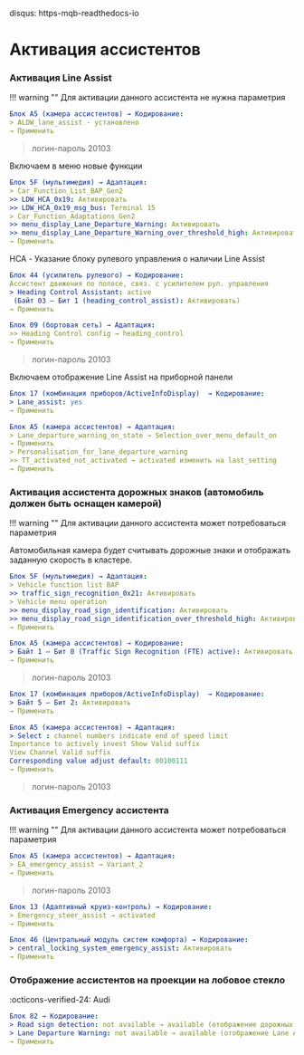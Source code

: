 disqus: https-mqb-readthedocs-io
# Активация ассистентов

### Активация Line Assist

!!! warning ""
    Для активации данного ассистента не нужна параметрия

``` yaml
Блок A5 (камера ассистентов) → Кодирование:
> ALDW_lane_assist - установлено
→ Применить
```

> логин-пароль 20103

Включаем в меню новые функции
``` yaml
Блок 5F (мультимедия) → Адаптация:
> Car_Function_List_BAP_Gen2
>> LDW_HCA_0x19: Активировать
>> LDW_HCA_0x19_msg_bus: Terminal 15
> Car_Function_Adaptations_Gen2
>> menu_display_Lane_Departure_Warning: Активировать
>> menu_display_Lane_Departure_Warning_over_threshold_high: Активировать
→ Применить 
```

HCA - Указание блоку рулевого управления о наличии Line Assist
``` yaml
Блок 44 (усилитель рулевого) → Кодирование:
Ассистент движения по полосе, связ. с усилителем рул. управления
> Heading Control Assistant: active
 (Байт 03 – Бит 1 (heading_control_assist): Активировать)
→ Применить 
```

``` yaml
Блок 09 (бортовая сеть) → Адаптация:
>> Heading Control config → heading_control
→ Применить 
```

> логин-пароль 20103

Включаем отображение Line Assist на приборной панели
``` yaml
Блок 17 (комбинация приборов/ActiveInfoDisplay)  → Кодирование:
> Lane_assist: yes
→ Применить 
```

``` yaml
Блок A5 (камера ассистентов) → Адаптация:
> Lane_departure_warning_on_state → Selection_over_menu_default_on
→ Применить 
> Personalisation_for_lane_departure_warning
>> TT_activated_not_activated → activated изменить на last_setting
→ Применить 
```

### Активация ассистента дорожных знаков (автомобиль должен быть оснащен камерой)

!!! warning ""
    Для активации данного ассистента может потребоваться параметрия

Автомобильная камера будет считывать дорожные знаки и отображать заданную скорость в кластере.

``` yaml
Блок 5F (мультимедия) → Адаптация:
> Vehicle function list BAP
>> traffic_sign_recognition_0x21: Активировать
> Vehicle menu operation
>> menu_display_road_sign_identification: Активировать
>> menu_display_road_sign_identification_over_threshold_high: Активировать
→ Применить 
```
``` yaml
Блок A5 (камера ассистентов) → Кодирование:
> Байт 1 – Бит 0 (Traffic Sign Recognition (FTE) active): Активировать
→ Применить
```
> логин-пароль 20103

``` yaml
Блок 17 (комбинация приборов/ActiveInfoDisplay)  → Кодирование:
> Байт 5 – Бит 2: Активировать
→ Применить 
```
``` yaml
Блок A5 (камера ассистентов) → Адаптация:
> Select : channel numbers indicate end of speed limit
Importance to actively invest Show Valid suffix
View Channel Valid suffix
Corresponding value adjust default: 00100111
→ Применить 
```
> логин-пароль 20103

### Активация Emergency ассистента

!!! warning ""
    Для активации данного ассистента может потребоваться параметрия
    
``` yaml
Блок A5 (камера ассистентов) → Адаптация:
> EA_emergency_assist → Variant_2
→ Применить 
```
> логин-пароль 20103

``` yaml
Блок 13 (Адаптивный круиз-контроль) → Кодирование:
> Emergency_steer_assist → activated
→ Применить 
```
``` yaml
Блок 46 (Центральный модуль систем комфорта) → Кодирование:
> central_locking_system_emergency_assist: Активировать
→ Применить 
```

### Отображение ассистентов на проекции на лобовое стекло
:octicons-verified-24: Audi
``` yaml
Блок 82 → Кодирование:
> Road sign detection: not available → available (отображение дорожных знаков)
> Lane Departure Warning: not available → available (отображение Lane Assist)
→ Применить 
```